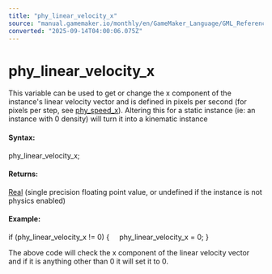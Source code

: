 ```yaml
---
title: "phy_linear_velocity_x"
source: "manual.gamemaker.io/monthly/en/GameMaker_Language/GML_Reference/Physics/Physics_Variables/phy_linear_velocity_x.htm"
converted: "2025-09-14T04:00:06.075Z"
---
```


# phy\_linear\_velocity\_x

This variable can be used to get or change the x component of the instance's linear velocity vector and is defined in pixels per second (for pixels per step, see [phy\_speed\_x](phy_speed_x.md)). Altering this for a static instance (ie: an instance with 0 density) will turn it into a kinematic instance

#### Syntax:

phy\_linear\_velocity\_x;

#### Returns:

[Real](../../../GML_Overview/Data_Types.md) (single precision floating point value, or undefined if the instance is not physics enabled)

#### Example:

if (phy\_linear\_velocity\_x != 0)
{
    phy\_linear\_velocity\_x = 0;
}

The above code will check the x component of the linear velocity vector and if it is anything other than 0 it will set it to 0.